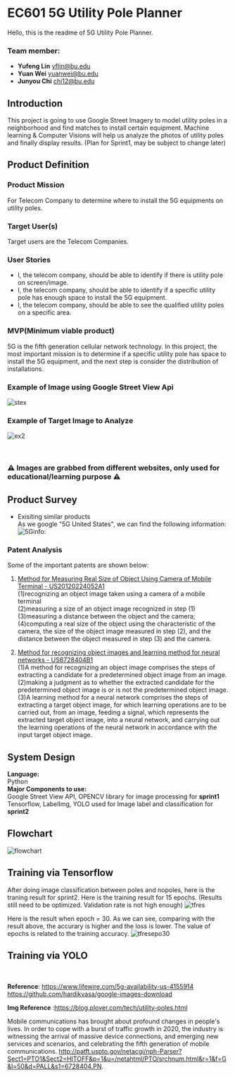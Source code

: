 # EC601 5G Utility Pole Planner 
Hello, this is the readme of 5G Utility Pole Planner.

### Team member: 
- __Yufeng Lin__  yflin@bu.edu
- __Yuan Wei__    yuanwei@bu.edu
- __Junyou Chi__  chi12@bu.edu


## Introduction

This project is going to use Google Street Imagery to model utility poles in a neighborhood and find matches to install certain equipment. Machine learning & Computer Visions will help us analyze the photos of utility poles and finally display results. (Plan for Sprint1, may be subject to change later)

## Product Definition
### __Product Mission__
For Telecom Company to determine where to install the 5G equipments on utility poles.

### __Target User(s)__
Target users are the Telecom Companies.
### __User Stories__
- I, the telecom company, should be able to identify if there is utility pole on screen/image.
- I, the telecom company, should be able to identify if a specific utility pole has enough space to install the 5G equipment.
- I, the telecom company, should be able to see the qualified utility poles on a specific area.

### __MVP(Minimum viable product)__
5G is the fifth generation cellular network technology. In this project, the most important mission is to determine if a specific utility pole has space to install the 5G equipment, and the next step is consider the distribution of installations.

### Example of Image using Google Street View Api
![stex](https://github.com/Yufeng-L/EC601_5G_project/blob/master/img/SampleCo_42.3502517_-71.107573_95.JPG)

### Example of Target Image to Analyze
![ex2](https://github.com/Yufeng-L/EC601_5G_project/blob/master/eximg.jpg)

<br/>

### :warning: Images are grabbed from different websites, only used for educational/learning purpose :warning:

## Product Survey
- Exisiting similar products<br/>
As we google "5G United States", we can find the following information:
![5Ginfo: ](https://github.com/Yufeng-L/EC601_5G_project/blob/master/5G_info.png)

### Patent Analysis
Some of the important patents are shown below:

1. [Method for Measuring Real Size of Object Using Camera of Mobile Terminal - US20120224052A1](http://appft.uspto.gov/netacgi/nph-Parser?Sect1=PTO1&Sect2=HITOFF&p=1&u=/netahtml/PTO/srchnum.html&r=1&f=G&l=50&d=PG01&s1=20120224052.PGNR.)  
(1)recognizing an object image taken using a camera of a mobile terminal  
(2)measuring a size of an object image recognized in step (1)  
(3)measuring a distance between the object and the camera;  
(4)computing a real size of the object using the characteristic of the camera, the size of the object image measured in step     (2), and the distance between the object measured in step (3) and the camera.

2. [Method for recognizing object images and learning method for neural networks  - US6728404B1](http://patft.uspto.gov/netacgi/nph-Parser?Sect1=PTO1&Sect2=HITOFF&p=1&u=/netahtml/PTO/srchnum.html&r=1&f=G&l=50&d=PALL&s1=6728404.PN.)  
(1)A method for recognizing an object image comprises the steps of extracting a candidate for a predetermined object image  from an image.  
(2)making a judgment as to whether the extracted candidate for the predetermined object image is or is not the predetermined object image.  
(3)A learning method for a neural network comprises the steps of extracting a target object image, for which learning operations are to be carried out, from an image, feeding a signal, which represents the extracted target object image, into a neural network, and carrying out the learning operations of the neural network in accordance with the input target object image.
 
## System Design
 __Language:__ <br/>
  Python      <br/>
 __Major Components to use:__ <br/>
 Google Street View API, OPENCV library for image processing for __sprint1__ <br/>
 Tensorflow, LabelImg, YOLO used for Image label and classification for __sprint2__
 
 
## Flowchart
![flowchart](https://github.com/Yufeng-L/EC601_5G_project/blob/sprint2/systemdesign.png)

## Training via Tensorflow
After doing image classification between poles and nopoles, here is the traning result for sprint2. Here is the training result for 15 epochs. (Results still need to be optimized. Validation rate is not high enough)
![tfres](https://github.com/Yufeng-L/EC601_5G_project/blob/master/res.png)

Here is the result when epoch = 30. As we can see, comparing with the result above, the accurary is higher and the loss is lower. The value of epochs is related to the training accuracy.
![tfresepo30](https://github.com/Yufeng-L/EC601_5G_project/blob/master/res_epoch30.png)

## Training via YOLO
<br/>
 
 
 
 
__Reference__: https://www.lifewire.com/5g-availability-us-4155914 <br/>
https://github.com/hardikvasa/google-images-download

__Img Reference__ :https://blog.plover.com/tech/utility-poles.html


Mobile communications has brought about profound changes in people's lives. In order to cope with a burst of traffic growth in 2020, the industry is witnessing the arrival of massive device connections, and emerging new services and scenarios, and celebrating the fifth generation of mobile communications.
http://patft.uspto.gov/netacgi/nph-Parser?Sect1=PTO1&Sect2=HITOFF&p=1&u=/netahtml/PTO/srchnum.html&r=1&f=G&l=50&d=PALL&s1=6728404.PN.
